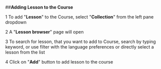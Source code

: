 ##**Adding Lesson to the Course**

1 To add "**Lesson**" to the Course, select "**Collection**" from the left pane dropdown

2 A "**Lesson browser**" page will open

3 To search for lesson, that you want to add to Course, search by typing keyword, or use filter with the language preferences or directly select a lesson from the list

4 Click on "**Add**" button to add lesson to the course

